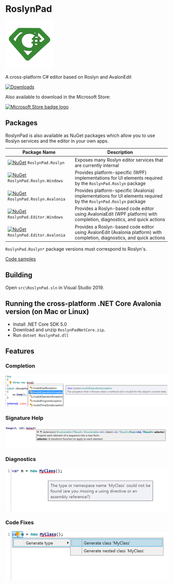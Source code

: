 # RoslynPad

![RoslynPad](src/RoslynPad/Resources/RoslynPad.png)

A cross-platform C# editor based on Roslyn and AvalonEdit

[![Downloads](https://img.shields.io/github/downloads/aelij/RoslynPad/total.svg?style=flat-square)](https://github.com/aelij/RoslynPad/releases)

Also available to download in the Microsoft Store:

<a href="https://www.microsoft.com/store/apps/9nctj2cqwxv0?ocid=badge"><img src="https://getbadgecdn.azureedge.net/images/English_S.png" alt="Microsoft Store badge logo" /></a>

## Packages

RoslynPad is also available as NuGet packages which allow you to use Roslyn services and the editor in your own apps.

|Package Name|Description|
|------------|-----------|
|[![NuGet](https://img.shields.io/nuget/v/RoslynPad.Roslyn.svg?style=flat-square)](https://www.nuget.org/packages/RoslynPad.Roslyn) `RoslynPad.Roslyn`|Exposes many Roslyn editor services that are currently internal|
|[![NuGet](https://img.shields.io/nuget/v/RoslynPad.Roslyn.Windows.svg?style=flat-square)](https://www.nuget.org/packages/RoslynPad.Roslyn.Windows) `RoslynPad.Roslyn.Windows`|Provides platform-specific (WPF) implementations for UI elements required by the `RoslynPad.Roslyn` package|
|[![NuGet](https://img.shields.io/nuget/v/RoslynPad.Roslyn.Avalonia.svg?style=flat-square)](https://www.nuget.org/packages/RoslynPad.Roslyn.Avalonia)` RoslynPad.Roslyn.Avalonia`|Provides platform-specific (Avalonia) implementations for UI elements required by the `RoslynPad.Roslyn` package|
|[![NuGet](https://img.shields.io/nuget/v/RoslynPad.Editor.Windows.svg?style=flat-square)](https://www.nuget.org/packages/RoslynPad.Editor.Windows) `RoslynPad.Editor.Windows`|Provides a Roslyn-based code editor using AvaloniaEdit (WPF platform) with completion, diagnostics, and quick actions|
|[![NuGet](https://img.shields.io/nuget/v/RoslynPad.Editor.Avalonia.svg?style=flat-square)](https://www.nuget.org/packages/RoslynPad.Editor.Avalonia) `RoslynPad.Editor.Avalonia`|Provides a Roslyn-based code editor using AvalonEdit (Avalonia platform) with completion, diagnostics, and quick actions|

`RoslynPad.Roslyn*` package versions must correspond to Roslyn's.

[Code samples](https://github.com/aelij/RoslynPad/tree/master/samples)

## Building

Open `src\RoslynPad.sln` in Visual Studio 2019.

## Running the cross-platform .NET Core Avalonia version (on Mac or Linux)

* Install .NET Core SDK 5.0
* Download and unzip `RoslynPadNetCore.zip`.
* Run `dotnet RoslynPad.dll`

## Features

### Completion

![Completion](docs/Completion.png)

### Signature Help

![Signature Help](docs/SignatureHelp.png)

### Diagnostics

![Diagnostics](docs/Diagnostics.png)

### Code Fixes

![Code Fixes](docs/CodeFixes.png)
